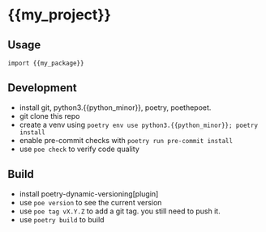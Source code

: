 {{my_project}}
================
## Usage
```
import {{my_package}}
```

## Development
* install git, python3.{{python_minor}}, poetry, poethepoet.
* git clone this repo
* create a venv using `poetry env use python3.{{python_minor}}; poetry install`
* enable pre-commit checks with `poetry run pre-commit install`
* use `poe check` to verify code quality

## Build
* install poetry-dynamic-versioning[plugin]
* use `poe version` to see the current version
* use `poe tag vX.Y.Z` to add a git tag. you still need to push it.
* use `poetry build` to build
